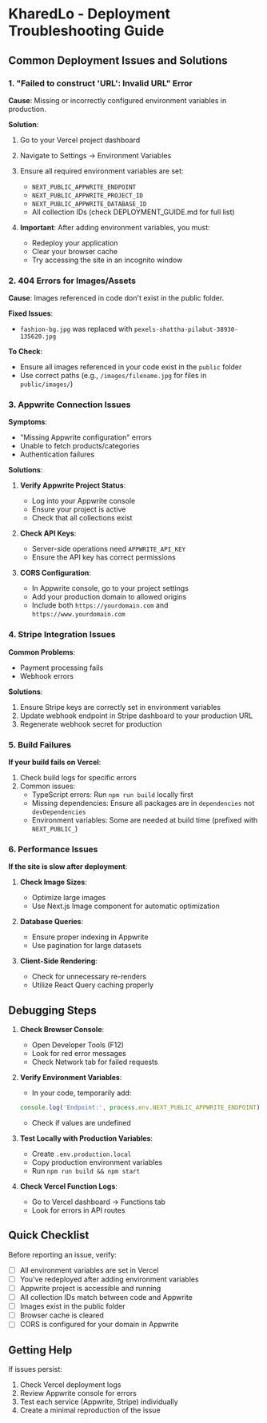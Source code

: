 # KharedLo - Deployment Troubleshooting Guide

## Common Deployment Issues and Solutions

### 1. "Failed to construct 'URL': Invalid URL" Error

**Cause**: Missing or incorrectly configured environment variables in production.

**Solution**:
1. Go to your Vercel project dashboard
2. Navigate to Settings → Environment Variables
3. Ensure all required environment variables are set:
   - `NEXT_PUBLIC_APPWRITE_ENDPOINT`
   - `NEXT_PUBLIC_APPWRITE_PROJECT_ID`
   - `NEXT_PUBLIC_APPWRITE_DATABASE_ID`
   - All collection IDs (check DEPLOYMENT_GUIDE.md for full list)

4. **Important**: After adding environment variables, you must:
   - Redeploy your application
   - Clear your browser cache
   - Try accessing the site in an incognito window

### 2. 404 Errors for Images/Assets

**Cause**: Images referenced in code don't exist in the public folder.

**Fixed Issues**:
- `fashion-bg.jpg` was replaced with `pexels-shattha-pilabut-38930-135620.jpg`

**To Check**:
- Ensure all images referenced in your code exist in the `public` folder
- Use correct paths (e.g., `/images/filename.jpg` for files in `public/images/`)

### 3. Appwrite Connection Issues

**Symptoms**:
- "Missing Appwrite configuration" errors
- Unable to fetch products/categories
- Authentication failures

**Solutions**:

1. **Verify Appwrite Project Status**:
   - Log into your Appwrite console
   - Ensure your project is active
   - Check that all collections exist

2. **Check API Keys**:
   - Server-side operations need `APPWRITE_API_KEY`
   - Ensure the API key has correct permissions

3. **CORS Configuration**:
   - In Appwrite console, go to your project settings
   - Add your production domain to allowed origins
   - Include both `https://yourdomain.com` and `https://www.yourdomain.com`

### 4. Stripe Integration Issues

**Common Problems**:
- Payment processing fails
- Webhook errors

**Solutions**:
1. Ensure Stripe keys are correctly set in environment variables
2. Update webhook endpoint in Stripe dashboard to your production URL
3. Regenerate webhook secret for production

### 5. Build Failures

**If your build fails on Vercel**:

1. Check build logs for specific errors
2. Common issues:
   - TypeScript errors: Run `npm run build` locally first
   - Missing dependencies: Ensure all packages are in `dependencies` not `devDependencies`
   - Environment variables: Some are needed at build time (prefixed with `NEXT_PUBLIC_`)

### 6. Performance Issues

**If the site is slow after deployment**:

1. **Check Image Sizes**:
   - Optimize large images
   - Use Next.js Image component for automatic optimization

2. **Database Queries**:
   - Ensure proper indexing in Appwrite
   - Use pagination for large datasets

3. **Client-Side Rendering**:
   - Check for unnecessary re-renders
   - Utilize React Query caching properly

## Debugging Steps

1. **Check Browser Console**:
   - Open Developer Tools (F12)
   - Look for red error messages
   - Check Network tab for failed requests

2. **Verify Environment Variables**:
   - In your code, temporarily add:
   ```javascript
   console.log('Endpoint:', process.env.NEXT_PUBLIC_APPWRITE_ENDPOINT);
   ```
   - Check if values are undefined

3. **Test Locally with Production Variables**:
   - Create `.env.production.local`
   - Copy production environment variables
   - Run `npm run build && npm start`

4. **Check Vercel Function Logs**:
   - Go to Vercel dashboard → Functions tab
   - Look for errors in API routes

## Quick Checklist

Before reporting an issue, verify:

- [ ] All environment variables are set in Vercel
- [ ] You've redeployed after adding environment variables
- [ ] Appwrite project is accessible and running
- [ ] All collection IDs match between code and Appwrite
- [ ] Images exist in the public folder
- [ ] Browser cache is cleared
- [ ] CORS is configured for your domain in Appwrite

## Getting Help

If issues persist:
1. Check Vercel deployment logs
2. Review Appwrite console for errors
3. Test each service (Appwrite, Stripe) individually
4. Create a minimal reproduction of the issue 